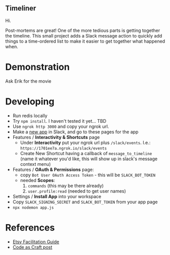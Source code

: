 Timeliner
---------

Hi.

Post-mortems are great! One of the more tedious parts is getting together the timeline.
This small project adds a Slack message action to quickly add things to a time-ordered list to
make it easier to get together what happened when.


Demonstration
=============

Ask Erik for the movie


Developing
==========

* Run redis locally
* Try `npm install`. I haven't tested it yet... TBD
* Use `ngrok http 3000` and copy your ngrok url.
* Make a [new app](https://api.slack.com/start/overview#creating) in Slack, and go to these pages for the app
* Features / **Interactivity & Shortcuts** page
    * Under **Interactivity** put your ngrok url plus `/slack/events`. I.e.: `https://1701ee7a.ngrok.io/slack/events`
    * Create New Shortcut having a callback of `message_to_timeline` (name it whatever you'd like, this will show up in slack's message context menu)
* Features / **OAuth & Permissions** page:
    * copy `Bot User OAuth Access Token` - this will be `SLACK_BOT_TOKEN`
    * needed **Scopes**:
        1. `commands` (this may be there already)
        2. `user.profile:read` (needed to get user names)
* Settings / **Install App** into your workspace
* Copy `SLACK_SIGNING_SECRET` and `SLACK_BOT_TOKEN` from your app page
* `npx nodemon app.js`



References
==========

* [Etsy Facilitation Guide](https://extfiles.etsy.com/DebriefingFacilitationGuide.pdf)
* [Code as Craft post](https://codeascraft.com/2016/11/17/debriefing-facilitation-guide/)